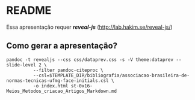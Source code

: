 # README

Essa apresentação requer ***reveal-js*** (<http://lab.hakim.se/reveal-js/>)

## Como gerar a apresentação?

```
pandoc -t revealjs --css css/dataprev.css -s -V theme:dataprev --slide-level 2 \
          --filter pandoc-citeproc \
          --csl=$TEMPLATE_DIR/bibliografia/associacao-brasileira-de-normas-tecnicas-ufmg-face-initials.csl \
          -o index.html st-0x16-Meios_Metodos_criacao_Artigos_Markdown.md
```
